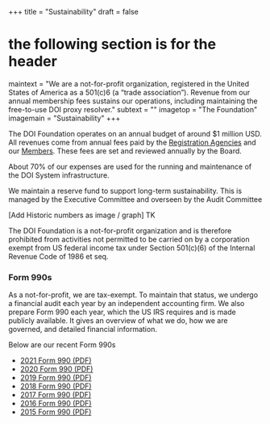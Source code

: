 +++
title = "Sustainability"
draft = false
# the following section is for the header
maintext = "We are a not-for-profit organization, registered in the United States of America as a 501(c)6 (a “trade association”). Revenue from our annual membership fees sustains our operations, including maintaining the free-to-use DOI proxy resolver."
subtext = ""
imagetop = "The Foundation"
imagemain = "Sustainability"
+++


The DOI Foundation operates on an annual budget of around $1 million USD. All revenues come from annual fees paid by the [Registration Agencies](/the-community/existing-registration-agencies/) and our [Members](/the-community/who-are-the-members/). These fees are set and reviewed annually by the Board.

About 70% of our expenses are used for the running and maintenance of the DOI System infrastructure.

We maintain a reserve fund to support long-term sustainability. This is managed by the Executive Committee and overseen by the Audit Committee

[Add Historic numbers as image / graph] TK

The DOI Foundation is a not-for-profit organization and is therefore prohibited from activities not permitted to be carried on by a corporation exempt from US federal income tax under Section 501(c)(6) of the Internal Revenue Code of 1986 et seq.

### Form 990s
As a not-for-profit, we are tax-exempt. To maintain that status, we undergo a financial audit each year by an independent accounting firm. We also prepare Form 990 each year, which the US IRS requires and is made publicly available. It gives an overview of what we do, how we are governed, and detailed financial information.

Below are our recent Form 990s

- [2021 Form 990 (PDF)](/resources/US990-Filing-Copy-DOI-2021.pdf)
- [2020 Form 990 (PDF)](/resources/US990-Filing-Copy-DOI-2020.pdf)
- [2019 Form 990 (PDF)](/resources/US-990-Filing-Copy-DOI-2019.pdf)
- [2018 Form 990 (PDF)](/resources/US-990-Filing-Copy-DOI-2018.pdf)
- [2017 Form 990 (PDF)](/resources/US-990-Filing-Copy-DOI-2017.pdf)
- [2016 Form 990 (PDF)](/resources/US-990-Filing-Copy-DOI-2016.pdf)
- [2015 Form 990 (PDF)](/resources/US-990-Filing-Copy-DOI-2015.pdf)
